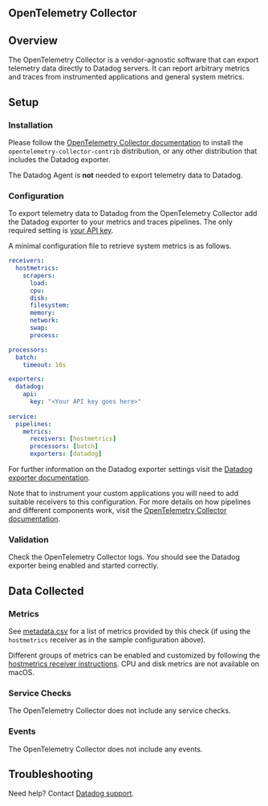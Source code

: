 ## OpenTelemetry Collector

## Overview

The OpenTelemetry Collector is a vendor-agnostic software that can export telemetry data directly to Datadog servers. 
It can report arbitrary metrics and traces from instrumented applications and general system metrics.

## Setup

### Installation

Please follow the [OpenTelemetry Collector documentation][2] to install the `opentelemetry-collector-contrib` distribution, or any other distribution that includes the Datadog exporter.

The Datadog Agent is **not** needed to export telemetry data to Datadog.

### Configuration

To export telemetry data to Datadog from the OpenTelemetry Collector add the Datadog exporter to your metrics and traces pipelines.
The only required setting is [your API key][3].


A minimal configuration file to retrieve system metrics is as follows.

``` yaml
receivers:
  hostmetrics:
    scrapers:
      load:
      cpu:
      disk:
      filesystem:
      memory:
      network:
      swap:
      process:

processors:
  batch:
    timeout: 10s

exporters:
  datadog:
    api:
      key: "<Your API key goes here>"
      
service:
  pipelines:
    metrics:
      receivers: [hostmetrics]
      processors: [batch]
      exporters: [datadog]
```

For further information on the Datadog exporter settings visit the [Datadog exporter documentation][4].

Note that to instrument your custom applications you will need to add suitable receivers to this configuration.
For more details on how pipelines and different components work, visit the [OpenTelemetry Collector documentation][5].

### Validation

Check the OpenTelemetry Collector logs. You should see the Datadog exporter being enabled and started correctly.

## Data Collected

### Metrics

See [metadata.csv][6] for a list of metrics provided by this check (if using the `hostmetrics` receiver as in the sample configuration above).

Different groups of metrics can be enabled and customized by following the [hostmetrics receiver instructions](https://github.com/open-telemetry/opentelemetry-collector/tree/master/receiver/hostmetricsreceiver).
CPU and disk metrics are not available on macOS.

### Service Checks

The OpenTelemetry Collector does not include any service checks.

### Events

The OpenTelemetry Collector does not include any events.

## Troubleshooting

Need help? Contact [Datadog support][1].

[1]: https://docs.datadoghq.com/help/
[2]: https://opentelemetry.io/docs/collector/getting-started/
[3]: https://app.datadoghq.com/account/settings#api
[4]: https://github.com/open-telemetry/opentelemetry-collector-contrib/blob/master/exporter/datadogexporter/README.md
[5]: https://opentelemetry.io/docs/collector/getting-started/
[6]: https://github.com/DataDog/integrations-core/blob/master/opentelemetry/metadata.csv
